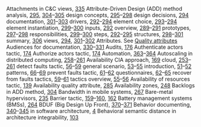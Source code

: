 Attachments in C&C views, [335](ch22.xhtml#page_335) Attribute-Driven Design (ADD) method analysis, [295](ch20.xhtml#page_295), [304](ch20.xhtml#page_304)–[305](ch20.xhtml#page_305) design concepts, [295](ch20.xhtml#page_295)–[298](ch20.xhtml#page_298) design decisions, [294](ch20.xhtml#page_294) documentation, [301](ch20.xhtml#page_301)–[303](ch20.xhtml#page_303) drivers, [292](ch20.xhtml#page_292)–[294](ch20.xhtml#page_294) element choice, [293](ch20.xhtml#page_293)–[294](ch20.xhtml#page_294) element instantiation, [299](ch20.xhtml#page_299)–[300](ch20.xhtml#page_300) inputs, [292](ch20.xhtml#page_292) overview, [289](ch20.xhtml#page_289)–[291](ch20.xhtml#page_291) prototypes, [297](ch20.xhtml#page_297)–[298](ch20.xhtml#page_298) responsibilities, [299](ch20.xhtml#page_299)–[300](ch20.xhtml#page_300) steps, [292](ch20.xhtml#page_292)–[295](ch20.xhtml#page_295) structures, [298](ch20.xhtml#page_298)–[301](ch20.xhtml#page_301) summary, [306](ch20.xhtml#page_306) views, [294](ch20.xhtml#page_294), [301](ch20.xhtml#page_301)–[302](ch20.xhtml#page_302) Attributes. See [Quality attributes](index.xhtml#ind603) Audiences for documentation, [330](ch22.xhtml#page_330)–[331](ch22.xhtml#page_331) Audits, [176](ch11.xhtml#page_176) Authenticate actors tactic, [174](ch11.xhtml#page_174) Authorize actors tactic, [174](ch11.xhtml#page_174) Automation, [363](ch23.xhtml#page_363)–[364](ch23.xhtml#page_364) Autoscaling in distributed computing, [258](ch17.xhtml#page_258)–[261](ch17.xhtml#page_261) Availability CIA approach, [169](ch11.xhtml#page_169) cloud, [253](ch17.xhtml#page_253)–[261](ch17.xhtml#page_261) detect faults tactic, [56](ch04.xhtml#page_56)–[59](ch04.xhtml#page_59) general scenario, [53](ch04.xhtml#page_53)–[55](ch04.xhtml#page_55) introduction, [51](ch04.xhtml#page_51)–[52](ch04.xhtml#page_52) patterns, [66](ch04.xhtml#page_66)–[69](ch04.xhtml#page_69) prevent faults tactic, [61](ch04.xhtml#page_61)–[62](ch04.xhtml#page_62) questionnaires, [62](ch04.xhtml#page_62)–[65](ch04.xhtml#page_65) recover from faults tactics, [59](ch04.xhtml#page_59)–[61](ch04.xhtml#page_61) tactics overview, [55](ch04.xhtml#page_55)–[56](ch04.xhtml#page_56) Availability of resources tactic, [139](ch09.xhtml#page_139) Availability quality attribute, [285](ch19.xhtml#page_285) Availability zones, [248](ch17.xhtml#page_248) Backlogs in ADD method, [304](ch20.xhtml#page_304) Bandwidth in mobile systems, [267](ch18.xhtml#page_267) Bare-metal hypervisors, [235](ch16.xhtml#page_235) Barrier tactic, [159](ch10.xhtml#page_159)–[160](ch10.xhtml#page_160), [162](ch10.xhtml#page_162) Battery management systems (BMSs), [264](ch18.xhtml#page_264) BDUF (Big Design Up Front), [370](ch24.xhtml#page_370)–[371](ch24.xhtml#page_371) Behavior documenting, [340](ch22.xhtml#page_340)–[345](ch22.xhtml#page_345) in software architecture, [4](ch01.xhtml#page_4) Behavioral semantic distance in architecture integrability, [103](ch07.xhtml#page_103)